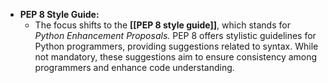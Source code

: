 - **PEP 8 Style Guide:**
	- The focus shifts to the **[[PEP 8 style guide]]**, which stands for *Python Enhancement Proposals.* PEP 8 offers stylistic guidelines for Python programmers, providing suggestions related to syntax. While not mandatory, these suggestions aim to ensure consistency among programmers and enhance code understanding.